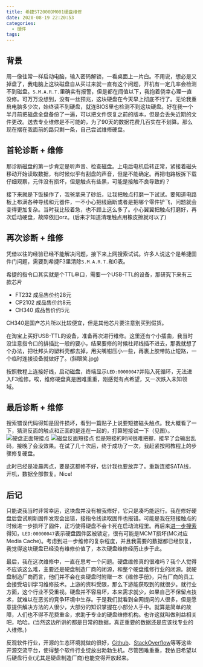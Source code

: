 ```yaml
---
title: 希捷ST2000DM001硬盘维修
date: 2020-08-19 22:20:53
categories:
  - 硬件
tags:
---
```


## 背景
周一像往常一样启动电脑，输入密码解锁，一看桌面上一片白。不用说，想必是又掉盘了，我电脑上这块磁盘自从买过来就一直有这个问题，开机有一定几率会检测不到磁盘。`S.M.A.R.T.`里确实有报警，但是都在阈值以下，我抱着侥幸心理一直没修。可万万没想到，没有一丝预兆，这块硬盘在今天早上彻底不行了。无论我重启电脑多少次，始终读不到硬盘，就连BIOS里也检测不到这块硬盘。好在我一个半月前把磁盘全盘备份了一遍，可以把文件恢复之前的版本，但是会丢失近期的文件更改。送去专业维修是不可能的，为了90天的数据花费几百实在不划算。那么现在摆在我面前的路只剩一条，自己尝试维修硬盘。

## 首轮诊断 + 维修
那诊断磁盘的第一步肯定是听声音、检查磁盘。上电后电机启转正常，紧接着磁头移动开始读取数据，有时候似乎有刮盘的声音，但是不能确定。再把电路板拆下载仔细观察，元件没有损坏，但是触点有些黑，可能是接触不良导致的？

接下来就是下饭操作了，我爸拿来了砂纸，让我把触点打磨一下试试。要知道电路板上布满各种导线和元器件，一不小心把线磨断或者是把哪个零件铲飞，问题就会变得更加复杂。当时我比较着急，也不顾上这么多了。小心翼翼把触点打磨好，再次启动硬盘，故障依旧orz。(后来才知道清理触点用橡皮擦就可以了)

## 再次诊断 + 维修
凭借以往的经验已经不能解决问题，接下来上网搜索试试。许多人说这个是希捷固件门问题，需要到希捷F3里清除`S.M.A.R.T.`和G表。

希捷的指令口其实就是个TTL串口，需要一个USB-TTL的设备，那研究下来有三款芯片
* FT232   成品售价约28元
* CP2102  成品售价约8元
* CH340   成品售价约5元

CH340是国产芯片所以比较便宜，但是其他芯片要注意别买到假货。

在淘宝上买好USB-TTL的设备，准备再次进行维修。这里还有个小插曲，我当时没注意指令口的排插比一般的要小，结果要修的时候杜邦线插不进去，那我就想了个办法，把杜邦头的塑料壳都去掉，用尖嘴钳压小一些，再裹上胶带防止短路，一个临时连接设备就做好了。(斜眼笑.jpg)

按照教程上连接好线，启动磁盘，终端显示`LED:00000047`并陷入死循环，无法进入F3维修。唉，维修硬盘真是困难重重，刚感觉有点希望，又一次跌入未知领域。

## 最后诊断 + 维修
搜索错误代码得知是固件损坏，看到一篇贴子上说要短接磁头触点。我大概看了一下，猜测反面的触点和正面的是连在一起的，打算短接试一下（见图）。
![硬盘正面短接点](/images/HDD_touchpoint_front.jpg)
![磁盘反面短接点](/images/HDD_touchpoint_back.jpg)
但是短接的时间很难把握，接早了会输出乱码，接晚了会没效果。在试了几十次后，终于成功了一次，我赶紧按照教程上的步骤修复硬盘。

此时已经是凌晨两点，要是这都修不好，估计我也要放弃了。重新连接SATA线，开机，数据全部恢复。Nice!

## 后记
只能说我当时非常幸运，这块盘并没有被我修好，它只是凑巧能运行。我在修好硬盘后尝试刷新固件发现会出错，接指令线读取固件也报错。可能是我在短接触点的时候进一步损坏了固件，正巧使得硬盘不会卡死在启动流程里。再后来[进一步搜索](https://patents.google.com/patent/CN105183578A/zh)得知，`LED:00000047`表示硬盘固件区被锁定，很有可能是MCMT损坏(MC对应Media Cache)。考虑到进一步维修的复杂程度，并且我需要的数据都已经恢复，我觉得这块硬盘已经没有维修价值了，本次硬盘维修经历止步于此。

最后，我在这次维修中，一直在思考一个问题。硬盘维修真的很难吗？我个人觉得不应该这么难，主要还是硬盘制造厂商的闭源，和整个硬盘维修行业的闭源。就硬盘制造厂商而言，他们并不会在卖硬盘时附赠一本《维修手册》，只有厂商的员工会接受培训学习维修技术。上游的资料受限，那么下游能获取到的就很少。就行业方面，这个行业不受重视。硬盘并不容易坏，本来需求就少，如果自己不保留点技术，就难以在恶劣的竞争环境中生存。于是我们就看到全网提问的人很多，但是愿意提供解决方法的人很少，大部分的知识掌握在小部分人手中。就算是简单的故障，人们也不得不花费重金，求助于专业的硬盘维修机构。也许这就叫做利益相关吧，哈哈。(当然这边所讲的都是日常的数据，真正重要的数据还是应该找专业的人维修。)

反观软件行业，开源的生态环境就做的很好，[Github](https://github.com/)、[StackOverflow](https://stackoverflow.com/)等等这些开源交流平台，使得整个软件行业绽放出勃勃生机。尽管困难重重，我依旧希望以后硬盘行业(尤其是硬盘制造厂商)也能变得开放起来。